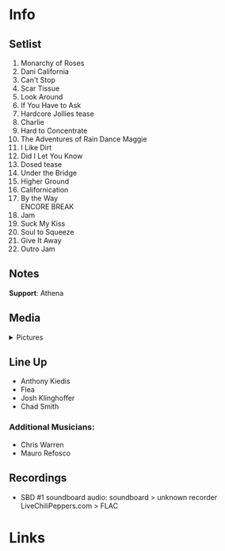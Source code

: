 # Info

## Setlist

1. Monarchy of Roses
2. Dani California
3. Can't Stop
4. Scar Tissue
5. Look Around
6. If You Have to Ask
7. Hardcore Jollies tease
8. Charlie
9. Hard to Concentrate
10. The Adventures of Rain Dance Maggie
11. I Like Dirt
12. Did I Let You Know
13. Dosed tease
14. Under the Bridge
15. Higher Ground
16. Californication
17. By the Way
<br> ENCORE BREAK
18. Jam
19. Suck My Kiss
20. Soul to Squeeze
21. Give It Away
22. Outro Jam

## Notes

**Support**: Athena

## Media 

<details>
  <summary>Pictures</summary>
  <!--<img alt="Setlist" title="Setlist" src="_.jpg" height="200" />
  <img alt="Flyer" title="Flyer" src="_.jpg" height="200" />-->
</details>

## Line Up

* Anthony Kiedis
* Flea
* Josh Klinghoffer
* Chad Smith

### Additional Musicians:

* Chris Warren  
* Mauro Refosco

## Recordings

* SBD #1 soundboard audio: soundboard > unknown recorder LiveChiliPeppers.com > FLAC

# Links
